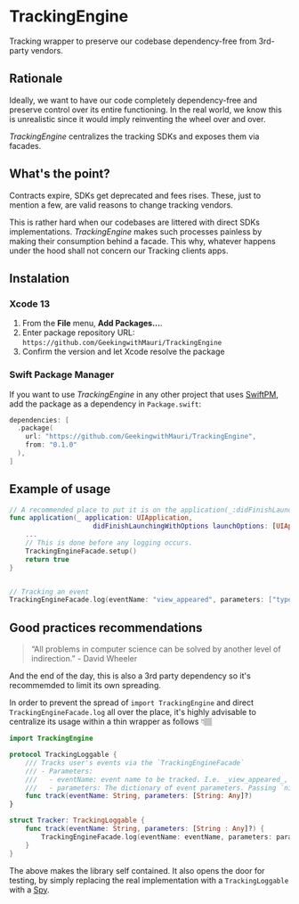 # TrackingEngine
Tracking wrapper to preserve our codebase dependency-free from 3rd-party vendors.

## Rationale

Ideally, we want to have our code completely dependency-free and preserve control over its entire functioning. In the real world, we know this is unrealistic since it would imply reinventing the wheel over and over. 

_TrackingEngine_ centralizes the tracking SDKs and exposes them via facades.

## What's the point?
Contracts expire, SDKs get deprecated and fees rises. These, just to mention a few, are valid reasons to change tracking vendors. 

This is rather hard when our codebases are littered with direct SDKs implementations. _TrackingEngine_ makes such processes painless by making their consumption behind a facade. This why, whatever happens under the hood shall not concern our Tracking clients apps.

## Instalation 
### Xcode 13
 1. From the **File** menu, **Add Packages…**.
 2. Enter package repository URL: `https://github.com/GeekingwithMauri/TrackingEngine`
 3. Confirm the version and let Xcode resolve the package

### Swift Package Manager

If you want to use _TrackingEngine_ in any other project that uses [SwiftPM](https://swift.org/package-manager/), add the package as a dependency in `Package.swift`:

```swift
dependencies: [
  .package(
    url: "https://github.com/GeekingwithMauri/TrackingEngine",
    from: "0.1.0"
  ),
]
```

## Example of usage

```swift
// A recommended place to put it is on the application(_:didFinishLaunchingWithOptions:)` due to some vendor's inner workings (such as Firebase init swizzling)
func application(_ application: UIApplication,
                     didFinishLaunchingWithOptions launchOptions: [UIApplication.LaunchOptionsKey: Any]?) -> Bool {
    ...
    // This is done before any logging occurs. 
    TrackingEngineFacade.setup()
    return true
}


// Tracking an event
TrackingEngineFacade.log(eventName: "view_appeared", parameters: ["type": "home"])
```

## Good practices recommendations
> “All problems in computer science can be solved by another level of indirection." - David Wheeler

And the end of the day, this is also a 3rd party dependency so it's recommemded to limit its own spreading.

In order to prevent the spread of `import TrackingEngine` and direct `TrackingEngineFacade.log` all over the place, it's highly advisable to centralize its usage within a thin wrapper as follows 👇🏽

```swift
import TrackingEngine

protocol TrackingLoggable {
    /// Tracks user's events via the `TrackingEngineFacade`
    /// - Parameters:
    ///   - eventName: event name to be tracked. I.e. _view_appeared_, _button_tapped_ and so forth
    ///   - parameters: The dictionary of event parameters. Passing `nil` indicates that the event has no parameters.
    func track(eventName: String, parameters: [String: Any]?)
}

struct Tracker: TrackingLoggable {
    func track(eventName: String, parameters: [String : Any]?) {
        TrackingEngineFacade.log(eventName: eventName, parameters: parameters)
    }
}
``` 

The above makes the library self contained. It also opens the door for testing, by simply replacing the real implementation with a `TrackingLoggable` with a [Spy](https://martinfowler.com/articles/mocksArentStubs.html#TheDifferenceBetweenMocksAndStubs).
